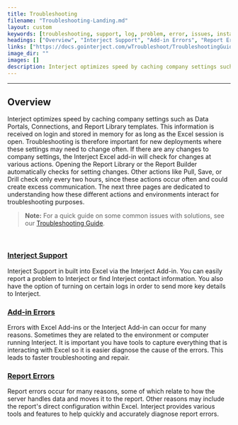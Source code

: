 ```yaml
---
title: Troubleshooting
filename: "Troubleshooting-Landing.md"
layout: custom
keywords: [troubleshooting, support, log, problem, error, issues, installation, addin, report]
headings: ["Overview", "Interject Support", "Add-in Errors", "Report Errors"]
links: ["https://docs.gointerject.com/wTroubleshoot/TroubleshootingGuide.html", "/wTroubleshoot/Interject-Support.html", "/wTroubleshoot/App-Errors.html", "/wTroubleshoot/Reports.html"]
image_dir: ""
images: []
description: Interject optimizes speed by caching company settings such as Data Portals, Connections, and Report Library templates. This information is received on login and stored in memory for as long as the Excel session is open. Troubleshooting is therefore important for new deployments where these settings may need to change often. If there are any changes to company settings, the Interject Excel add-in will check for changes at various actions. Opening the Report Library or the Report Builder automatically checks for setting changes. Other actions like Pull, Save, or Drill check only every two hours, since these actions occur often and could create excess communication. The next three pages are dedicated to understanding how these different actions and environments interact for troubleshooting purposes.
---
```

* * *

## Overview

Interject optimizes speed by caching company settings such as Data Portals, Connections, and Report Library templates. This information is received on login and stored in memory for as long as the Excel session is open. Troubleshooting is therefore important for new deployments where these settings may need to change often. If there are any changes to company settings, the Interject Excel add-in will check for changes at various actions. Opening the Report Library or the Report Builder automatically checks for setting changes. Other actions like Pull, Save, or Drill check only every two hours, since these actions occur often and could create excess communication. The next three pages are dedicated to understanding how these different actions and environments interact for troubleshooting purposes.

<blockquote class=highlight_note>
<b>Note:</b> For a quick guide on some common issues with solutions, see our <a href="https://docs.gointerject.com/wTroubleshoot/TroubleshootingGuide.html">Troubleshooting Guide</a>.
</blockquote>
<br>

### [Interject Support](/wTroubleshoot/Interject-Support.html)

Interject Support in built into Excel via the Interject Add-in. You can easily report a problem to Interject or find Interject contact information. You also have the option of turning on certain logs in order to send more key details to Interject.

### [Add-in Errors](/wTroubleshoot/App-Errors.html)

Errors with Excel Add-ins or the Interject Add-in can occur for many reasons. Sometimes they are related to the environment or computer running Interject. It is important you have tools to capture everything that is interacting with Excel so it is easier diagnose the cause of the errors. This leads to faster troubleshooting and repair.

### [Report Errors](/wTroubleshoot/Reports.html)

Report errors occur for many reasons, some of which relate to how the server handles data and moves it to the report. Other reasons may include the report's direct configuration within Excel. Interject provides various tools and features to help quickly and accurately diagnose report errors.

